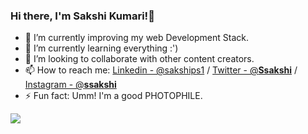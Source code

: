 ### Hi there, I'm Sakshi Kumari!👋

- 🔭 I’m currently improving my web Development Stack.
- 🌱 I’m currently learning everything :')
- 👯 I’m looking to collaborate with other content creators.
- 📫 How to reach me: [Linkedin - @sakships1](https://www.linkedin.com/in/sakships1/) / [Twitter - @__Ssakshi__](https://twitter.com/__Ssakshi__) / [Instagram - @__ssakshi__](https://www.instagram.com/__ssakshi__/)
- ⚡ Fun fact: Umm! I'm a good PHOTOPHILE.
<img src="https://github-readme-stats.vercel.app/api?username=Sakships1&&show_icons=true&title_color=ffffff&icon_color=F0F3F4&text_color=17202A&bg_color=17A589">

